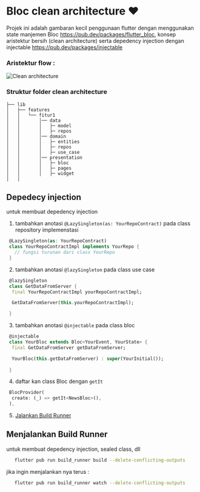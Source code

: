 # Bloc clean architecture ❤️
Projek ini adalah gambaran kecil penggunaan flutter dengan menggunakan state manjemen Bloc https://pub.dev/packages/flutter_bloc, konsep aristektur bersih (clean architecture) serta depedency injection dengan injectable https://pub.dev/packages/injectable

### Aristektur flow : 

![Clean architecture](https://i0.wp.com/resocoder.com/wp-content/uploads/2019/08/Clean-Architecture-Flutter-Diagram.png?w=556&ssl=1)

### Struktur folder clean architecture
```
├── lib
│   ├── features
│   │   └── fitur1
│   │       │── data
│   │       │   ├─ model
│   │       │   ├─ repos
│   │       │── domain
│   │       │   ├─ entities
│   │       │   ├─ repos
│   │       │   ├─ use_case
│   │       │── presentation
│   │       │   ├─ bloc
│   │       │   ├─ pages
│   │       │   ├─ widget
│   │     
```

## Depedecy injection

untuk membuat depedency injection

1. tambahkan anotasi `@LazySingleton(as: YourRepoContract)` pada class repository implemenstasi
   
```dart
 @LazySingleton(as: YourRepoContract)
 class YourRepoContractImpl implements YourRepo {
   // fungsi turunan dari class YourRepo
 }
```

2. tambahkan anotasi `@lazySingleton` pada class use case 

```dart
 @lazySingleton
 class GetDataFromServer {
  final YourRepoContractImpl yourRepoContractImpl;

  GetDataFromServer(this.yourRepoContractImpl);

 }
```

3. tambahkan anotasi `@injectable` pada class bloc

```dart
 @injectable
 class YourBloc extends Bloc<YourEvent, YourState> {
  final GetDataFromServer getDataFromServer;

  YourBloc(this.getDataFromServer) : super(YourInitial());
 
 }
```

4. daftar kan class Bloc dengan `getIt`

```dart
 BlocProvider(
  create: (_) => getIt<NewsBloc>(),
 ),
```

5. [Jalankan Build Runner ](#menjalankan-build-runner)

## Menjalankan Build Runner

untuk membuat depedency injection, sealed class, dll

```bash
   flutter pub run build_runner build --delete-conflicting-outputs
```
jika ingin menjalankan nya terus : 

```bash
   flutter pub run build_runner watch --delete-conflicting-outputs
```

